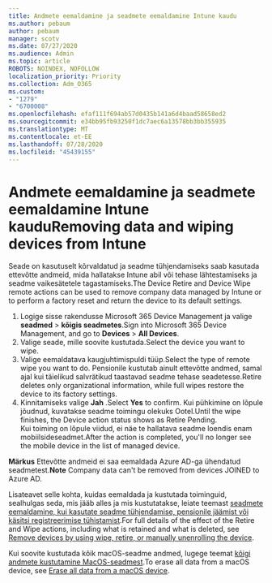 ```yaml
---
title: Andmete eemaldamine ja seadmete eemaldamine Intune kaudu
ms.author: pebaum
author: pebaum
manager: scotv
ms.date: 07/27/2020
ms.audience: Admin
ms.topic: article
ROBOTS: NOINDEX, NOFOLLOW
localization_priority: Priority
ms.collection: Adm_O365
ms.custom:
- "1279"
- "6700008"
ms.openlocfilehash: efaf111f694ab57d0435b141a6d4baad58658ed2
ms.sourcegitcommit: e34bb95fb93250f1dc7aec6a13578bb3bb355935
ms.translationtype: MT
ms.contentlocale: et-EE
ms.lasthandoff: 07/28/2020
ms.locfileid: "45439155"
---
```

# <a name="removing-data-and-wiping-devices-from-intune"></a><span data-ttu-id="e1545-102">Andmete eemaldamine ja seadmete eemaldamine Intune kaudu</span><span class="sxs-lookup"><span data-stu-id="e1545-102">Removing data and wiping devices from Intune</span></span>

<span data-ttu-id="e1545-103">Seade on kasutuselt kõrvaldatud ja seadme tühjendamiseks saab kasutada ettevõtte andmeid, mida hallatakse Intune abil või tehase lähtestamiseks ja seadme vaikesätetele tagastamiseks.</span><span class="sxs-lookup"><span data-stu-id="e1545-103">The Device Retire and Device Wipe remote actions can be used to remove company data managed by Intune or to perform a factory reset and return the device to its default settings.</span></span>

1. <span data-ttu-id="e1545-104">Logige sisse rakendusse Microsoft 365 Device Management ja valige **seadmed**  >  **kõigis seadmetes**.</span><span class="sxs-lookup"><span data-stu-id="e1545-104">Sign into Microsoft 365 Device Management, and go to **Devices** > **All Devices**.</span></span>
2. <span data-ttu-id="e1545-105">Valige seade, mille soovite kustutada.</span><span class="sxs-lookup"><span data-stu-id="e1545-105">Select the device you want to wipe.</span></span>
3. <span data-ttu-id="e1545-106">Valige eemaldatava kaugjuhtimispuldi tüüp.</span><span class="sxs-lookup"><span data-stu-id="e1545-106">Select the type of remote wipe you want to do.</span></span> <span data-ttu-id="e1545-107">Pensionile kustutab ainult ettevõtte andmed, samal ajal kui täielikud salvrätikud taastavad seadme tehase seadetesse.</span><span class="sxs-lookup"><span data-stu-id="e1545-107">Retire deletes only organizational information, while full wipes restore the device to its factory settings.</span></span>
4. <span data-ttu-id="e1545-108">Kinnitamiseks valige **Jah** .</span><span class="sxs-lookup"><span data-stu-id="e1545-108">Select **Yes** to confirm.</span></span> <span data-ttu-id="e1545-109">Kui pühkimine on lõpule jõudnud, kuvatakse seadme toimingu olekuks Ootel.</span><span class="sxs-lookup"><span data-stu-id="e1545-109">Until the wipe finishes, the Device action status shows as Retire Pending.</span></span></br>
    <span data-ttu-id="e1545-110">Kui toiming on lõpule viidud, ei näe te hallatava seadme loendis enam mobiilsideseadmet.</span><span class="sxs-lookup"><span data-stu-id="e1545-110">After the action is completed, you'll no longer see the mobile device in the list of managed device.</span></span>

<span data-ttu-id="e1545-111">**Märkus** Ettevõtte andmeid ei saa eemaldada Azure AD-ga ühendatud seadmetest.</span><span class="sxs-lookup"><span data-stu-id="e1545-111">**Note** Company data can't be removed from devices JOINED to Azure AD.</span></span>

<span data-ttu-id="e1545-112">Lisateavet selle kohta, kuidas eemaldada ja kustutada toiminguid, sealhulgas seda, mis jääb alles ja mis kustutatakse, leiate teemast [seadmete eemaldamine, kui kasutate seadme tühjendamise, pensionile jäämist või käsitsi registreerimise tühistamist](https://docs.microsoft.com/intune/devices-wipe).</span><span class="sxs-lookup"><span data-stu-id="e1545-112">For full details of the effect of the Retire and Wipe actions, including what is retained and what is deleted, see [Remove devices by using wipe, retire, or manually unenrolling the device](https://docs.microsoft.com/intune/devices-wipe).</span></span>

<span data-ttu-id="e1545-113">Kui soovite kustutada kõik macOS-seadme andmed, lugege teemat [kõigi andmete kustutamine MacOS-seadmest](https://docs.microsoft.com/intune/device-erase).</span><span class="sxs-lookup"><span data-stu-id="e1545-113">To erase all data from a macOS device, see [Erase all data from a macOS device](https://docs.microsoft.com/intune/device-erase).</span></span>